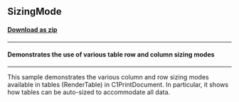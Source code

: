 ## SizingMode
#### [Download as zip](https://grapecity.github.io/DownGit/#/home?url=https://github.com/GrapeCity/ComponentOne-WinForms-Samples/tree/master/Core\PrintDocument\CS\SizingMode)
____
#### Demonstrates the use of various table row and column sizing modes
____
This sample demonstrates the various column and row sizing modes available in tables (RenderTable) in C1PrintDocument. In particular, it shows how tables can be auto-sized to accommodate all data. 